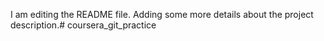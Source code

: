 I am editing the README file. Adding some more details about the project description.# coursera_git_practice

